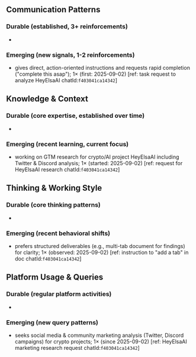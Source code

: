 ## Communication Patterns
### Durable (established, 3+ reinforcements)
- 

### Emerging (new signals, 1-2 reinforcements)
- gives direct, action-oriented instructions and requests rapid completion ("complete this asap"); 1× (first: 2025-09-02) [ref: task request to analyze HeyElsaAI chatId:`f403041ca14342`]

## Knowledge & Context
### Durable (core expertise, established over time)
-

### Emerging (recent learning, current focus)
- working on GTM research for crypto/AI project HeyElsaAI including Twitter & Discord analysis; 1× (started: 2025-09-02) [ref: request for HeyElsaAI research chatId:`f403041ca14342`]

## Thinking & Working Style
### Durable (core thinking patterns)
-

### Emerging (recent behavioral shifts)
- prefers structured deliverables (e.g., multi-tab document for findings) for clarity; 1× (observed: 2025-09-02) [ref: instruction to "add a tab" in doc chatId:`f403041ca14342`]

## Platform Usage & Queries
### Durable (regular platform activities)
-

### Emerging (new query patterns)
- seeks social media & community marketing analysis (Twitter, Discord campaigns) for crypto projects; 1× (since 2025-09-02) [ref: HeyElsaAI marketing research request chatId:`f403041ca14342`]